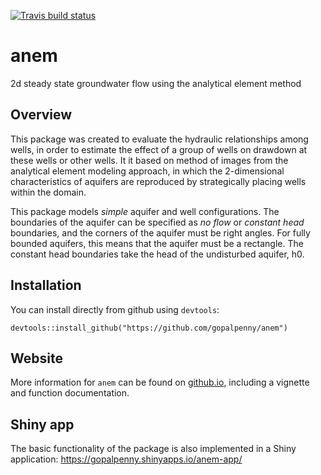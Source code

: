<!-- badges: start -->
[![Travis build status](https://travis-ci.org/gopalpenny/anem.svg?branch=master)](https://travis-ci.org/gopalpenny/anem)
<!-- badges: end -->

# anem
2d steady state groundwater flow using the analytical element method

## Overview

This package was created to evaluate the hydraulic relationships among wells, in order to estimate the effect of a group of wells on drawdown at these wells or other wells. It it based on method of images from the analytical element modeling approach, in which the 2-dimensional characteristics of aquifers are reproduced by strategically placing wells within the domain.

This package models *simple* aquifer and well configurations. The boundaries of the aquifer can be specified as *no flow* or *constant head* boundaries, and the corners of the aquifer must be right angles. For fully bounded aquifers, this means that the aquifer must be a rectangle. The constant head boundaries take the head of the undisturbed aquifer, h0.

## Installation

You can install directly from github using `devtools`:

```
devtools::install_github("https://github.com/gopalpenny/anem")
```

## Website

More information for `anem` can be found on [github.io](https://gopalpenny.github.io/anem/), including a vignette and function documentation.

## Shiny app

The basic functionality of the package is also implemented in a Shiny application: <https://gopalpenny.shinyapps.io/anem-app/>
